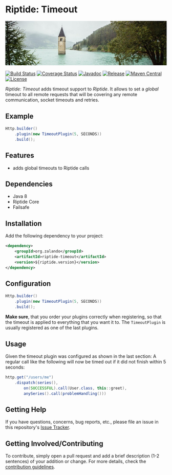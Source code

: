 # Riptide: Timeout

[![Clock Tower](../docs/clock-tower.jpg)](https://pixabay.com/en/water-valley-river-lighthouse-2588151/)

[![Build Status](https://img.shields.io/travis/zalando/riptide/master.svg)](https://travis-ci.org/zalando/riptide)
[![Coverage Status](https://img.shields.io/coveralls/zalando/riptide/master.svg)](https://coveralls.io/r/zalando/riptide)
[![Javadoc](https://javadoc-emblem.rhcloud.com/doc/org.zalando/riptide-timeout/badge.svg)](http://www.javadoc.io/doc/org.zalando/riptide-timeout)
[![Release](https://img.shields.io/github/release/zalando/riptide.svg)](https://github.com/zalando/riptide/releases)
[![Maven Central](https://img.shields.io/maven-central/v/org.zalando/riptide-timeout.svg)](https://maven-badges.herokuapp.com/maven-central/org.zalando/riptide-timeout)
[![License](https://img.shields.io/badge/license-MIT-blue.svg)](https://raw.githubusercontent.com/zalando/riptide/master/LICENSE)

*Riptide: Timeout* adds timeout support to *Riptide*. It allows to set a *global* timeout to all remote requests
that will be covering any remote communication, socket timeouts and retries. 

## Example

```java
Http.builder()
    .plugin(new TimeoutPlugin(5, SECONDS))
    .build();
```

## Features

- adds global timeouts to Riptide calls

## Dependencies

- Java 8
- Riptide Core
- Failsafe

## Installation

Add the following dependency to your project:

```xml
<dependency>
    <groupId>org.zalando</groupId>
    <artifactId>riptide-timeout</artifactId>
    <version>${riptide.version}</version>
</dependency>
```

## Configuration

```java
Http.builder()
    .plugin(new TimeoutPlugin(5, SECONDS))
    .build();
```

**Make sure**, that you order your plugins correctly when registering, so that the timeout is applied to everything
that you want it to. The `TimeoutPlugin` is usually registered as one of the last plugins.

## Usage

Given the timeout plugin was configured as shown in the last section: A regular call like the following will now be
timed out if it did not finish within 5 seconds:

```java
http.get("/users/me")
    .dispatch(series(),
        on(SUCCESSFUL).call(User.class, this::greet),
        anySeries().call(problemHandling()))
```

## Getting Help

If you have questions, concerns, bug reports, etc., please file an issue in this repository's [Issue Tracker](../../../../issues).

## Getting Involved/Contributing

To contribute, simply open a pull request and add a brief description (1-2 sentences) of your addition or change. For
more details, check the [contribution guidelines](../CONTRIBUTING.md).

